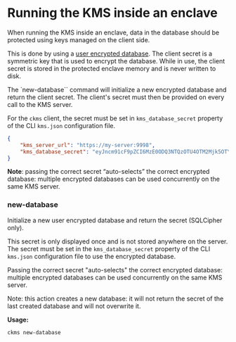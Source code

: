 # Running the KMS inside an enclave

When running the KMS inside an enclave, data in the database should be protected using keys managed on the client side.

This is done by using a [user encrypted database](../single_server_mode.md#using-client-secret-encrypted-databases). The client secret is a symmetric key that is used to encrypt the database. While in use, the client secret is stored in the protected enclave memory and is never written to disk.

The `new-database`` command will initialize a new encrypted database and return the client secret. The client's secret must then be provided on every call to the KMS server.   

For the `ckms` client, the secret must be set in `kms_database_secret` property of the CLI `kms.json` configuration file.

```json
{
    "kms_server_url": "https://my-server:9998",
    "kms_database_secret": "eyJncm91cF9pZCI6MzE0ODQ3NTQzOTU4OTM2Mjk5OTY2ODU4MTY1NzE0MTk0MjU5NjUyLCJrZXkiOiIzZDAyNzg3YjUyZGY5OTYzNGNkOTVmM2QxODEyNDk4YTRiZWU1Nzc1NmM5NDI0NjdhZDI5ZTYxZjFmMmM0OWViIn0="
}
```


**Note**: passing the correct secret “auto-selects” the correct encrypted database: multiple encrypted databases can be used concurrently on the same KMS server.

### new-database

Initialize a new user encrypted database and return the secret (SQLCipher only).

This secret is only displayed once and is not stored anywhere on the server.
The secret must be set in the `kms_database_secret` property of the CLI `kms.json` configuration file to use the encrypted database.

Passing the correct secret "auto-selects" the correct encrypted database:
multiple encrypted databases can be used concurrently on the same KMS server.

Note: this action creates a new database: it will not return the secret
of the last created database and will not overwrite it.

**Usage:**
```
ckms new-database 
```



